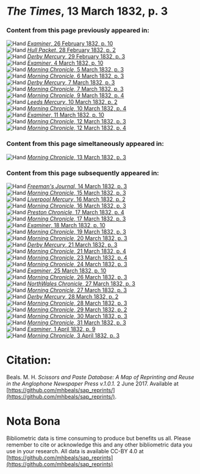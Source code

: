 # *The Times*, 13 March 1832, p. 3  
  
### Content from this page previously appeared in:  
![Hand](http://scissorsandpaste.net/wp-content/uploads/2017/06/smallhandpointer.png) [*Examiner*, 26 February 1832, p. 10](https://mhbeals.github.io/sap_html/Examiner/Examiner-26-February-1832-p-10)  
![Hand](http://scissorsandpaste.net/wp-content/uploads/2017/06/smallhandpointer.png) [*Hull Packet*, 28 February 1832, p. 2](https://mhbeals.github.io/sap_html/Hull-Packet/Hull-Packet-28-February-1832-p-2)  
![Hand](http://scissorsandpaste.net/wp-content/uploads/2017/06/smallhandpointer.png) [*Derby Mercury*, 29 February 1832, p. 3](https://mhbeals.github.io/sap_html/Derby-Mercury/Derby-Mercury-29-February-1832-p-3)  
![Hand](http://scissorsandpaste.net/wp-content/uploads/2017/06/smallhandpointer.png) [*Examiner*, 4 March 1832, p. 10](https://mhbeals.github.io/sap_html/Examiner/Examiner-4-March-1832-p-10)  
![Hand](http://scissorsandpaste.net/wp-content/uploads/2017/06/smallhandpointer.png) [*Morning Chronicle*, 5 March 1832, p. 3](https://mhbeals.github.io/sap_html/Morning-Chronicle/Morning-Chronicle-5-March-1832-p-3)  
![Hand](http://scissorsandpaste.net/wp-content/uploads/2017/06/smallhandpointer.png) [*Morning Chronicle*, 6 March 1832, p. 3](https://mhbeals.github.io/sap_html/Morning-Chronicle/Morning-Chronicle-6-March-1832-p-3)  
![Hand](http://scissorsandpaste.net/wp-content/uploads/2017/06/smallhandpointer.png) [*Derby Mercury*, 7 March 1832, p. 3](https://mhbeals.github.io/sap_html/Derby-Mercury/Derby-Mercury-7-March-1832-p-3)  
![Hand](http://scissorsandpaste.net/wp-content/uploads/2017/06/smallhandpointer.png) [*Morning Chronicle*, 7 March 1832, p. 3](https://mhbeals.github.io/sap_html/Morning-Chronicle/Morning-Chronicle-7-March-1832-p-3)  
![Hand](http://scissorsandpaste.net/wp-content/uploads/2017/06/smallhandpointer.png) [*Morning Chronicle*, 9 March 1832, p. 4](https://mhbeals.github.io/sap_html/Morning-Chronicle/Morning-Chronicle-9-March-1832-p-4)  
![Hand](http://scissorsandpaste.net/wp-content/uploads/2017/06/smallhandpointer.png) [*Leeds Mercury*, 10 March 1832, p. 2](https://mhbeals.github.io/sap_html/Leeds-Mercury/Leeds-Mercury-10-March-1832-p-2)  
![Hand](http://scissorsandpaste.net/wp-content/uploads/2017/06/smallhandpointer.png) [*Morning Chronicle*, 10 March 1832, p. 4](https://mhbeals.github.io/sap_html/Morning-Chronicle/Morning-Chronicle-10-March-1832-p-4)  
![Hand](http://scissorsandpaste.net/wp-content/uploads/2017/06/smallhandpointer.png) [*Examiner*, 11 March 1832, p. 10](https://mhbeals.github.io/sap_html/Examiner/Examiner-11-March-1832-p-10)  
![Hand](http://scissorsandpaste.net/wp-content/uploads/2017/06/smallhandpointer.png) [*Morning Chronicle*, 12 March 1832, p. 3](https://mhbeals.github.io/sap_html/Morning-Chronicle/Morning-Chronicle-12-March-1832-p-3)  
![Hand](http://scissorsandpaste.net/wp-content/uploads/2017/06/smallhandpointer.png) [*Morning Chronicle*, 12 March 1832, p. 4](https://mhbeals.github.io/sap_html/Morning-Chronicle/Morning-Chronicle-12-March-1832-p-4)  
  
### Content from this page simeltaneously appeared in:  
![Hand](http://scissorsandpaste.net/wp-content/uploads/2017/06/smallhandpointer.png) [*Morning Chronicle*, 13 March 1832, p. 3](https://mhbeals.github.io/sap_html/Morning-Chronicle/Morning-Chronicle-13-March-1832-p-3)  
  
### Content from this page subsequently appeared in:  
![Hand](http://scissorsandpaste.net/wp-content/uploads/2017/06/smallhandpointer.png) [*Freeman's Journal*, 14 March 1832, p. 3](https://mhbeals.github.io/sap_html/Freeman's-Journal/Freeman's-Journal-14-March-1832-p-3)  
![Hand](http://scissorsandpaste.net/wp-content/uploads/2017/06/smallhandpointer.png) [*Morning Chronicle*, 15 March 1832, p. 3](https://mhbeals.github.io/sap_html/Morning-Chronicle/Morning-Chronicle-15-March-1832-p-3)  
![Hand](http://scissorsandpaste.net/wp-content/uploads/2017/06/smallhandpointer.png) [*Liverpool Mercury*, 16 March 1832, p. 2](https://mhbeals.github.io/sap_html/Liverpool-Mercury/Liverpool-Mercury-16-March-1832-p-2)  
![Hand](http://scissorsandpaste.net/wp-content/uploads/2017/06/smallhandpointer.png) [*Morning Chronicle*, 16 March 1832, p. 3](https://mhbeals.github.io/sap_html/Morning-Chronicle/Morning-Chronicle-16-March-1832-p-3)  
![Hand](http://scissorsandpaste.net/wp-content/uploads/2017/06/smallhandpointer.png) [*Preston Chronicle*, 17 March 1832, p. 4](https://mhbeals.github.io/sap_html/Preston-Chronicle/Preston-Chronicle-17-March-1832-p-4)  
![Hand](http://scissorsandpaste.net/wp-content/uploads/2017/06/smallhandpointer.png) [*Morning Chronicle*, 17 March 1832, p. 3](https://mhbeals.github.io/sap_html/Morning-Chronicle/Morning-Chronicle-17-March-1832-p-3)  
![Hand](http://scissorsandpaste.net/wp-content/uploads/2017/06/smallhandpointer.png) [*Examiner*, 18 March 1832, p. 10](https://mhbeals.github.io/sap_html/Examiner/Examiner-18-March-1832-p-10)  
![Hand](http://scissorsandpaste.net/wp-content/uploads/2017/06/smallhandpointer.png) [*Morning Chronicle*, 19 March 1832, p. 3](https://mhbeals.github.io/sap_html/Morning-Chronicle/Morning-Chronicle-19-March-1832-p-3)  
![Hand](http://scissorsandpaste.net/wp-content/uploads/2017/06/smallhandpointer.png) [*Morning Chronicle*, 20 March 1832, p. 3](https://mhbeals.github.io/sap_html/Morning-Chronicle/Morning-Chronicle-20-March-1832-p-3)  
![Hand](http://scissorsandpaste.net/wp-content/uploads/2017/06/smallhandpointer.png) [*Derby Mercury*, 21 March 1832, p. 3](https://mhbeals.github.io/sap_html/Derby-Mercury/Derby-Mercury-21-March-1832-p-3)  
![Hand](http://scissorsandpaste.net/wp-content/uploads/2017/06/smallhandpointer.png) [*Morning Chronicle*, 21 March 1832, p. 4](https://mhbeals.github.io/sap_html/Morning-Chronicle/Morning-Chronicle-21-March-1832-p-4)  
![Hand](http://scissorsandpaste.net/wp-content/uploads/2017/06/smallhandpointer.png) [*Morning Chronicle*, 23 March 1832, p. 4](https://mhbeals.github.io/sap_html/Morning-Chronicle/Morning-Chronicle-23-March-1832-p-4)  
![Hand](http://scissorsandpaste.net/wp-content/uploads/2017/06/smallhandpointer.png) [*Morning Chronicle*, 24 March 1832, p. 3](https://mhbeals.github.io/sap_html/Morning-Chronicle/Morning-Chronicle-24-March-1832-p-3)  
![Hand](http://scissorsandpaste.net/wp-content/uploads/2017/06/smallhandpointer.png) [*Examiner*, 25 March 1832, p. 10](https://mhbeals.github.io/sap_html/Examiner/Examiner-25-March-1832-p-10)  
![Hand](http://scissorsandpaste.net/wp-content/uploads/2017/06/smallhandpointer.png) [*Morning Chronicle*, 26 March 1832, p. 3](https://mhbeals.github.io/sap_html/Morning-Chronicle/Morning-Chronicle-26-March-1832-p-3)  
![Hand](http://scissorsandpaste.net/wp-content/uploads/2017/06/smallhandpointer.png) [*NorthWales Chronicle*, 27 March 1832, p. 3](https://mhbeals.github.io/sap_html/NorthWales-Chronicle/NorthWales-Chronicle-27-March-1832-p-3)  
![Hand](http://scissorsandpaste.net/wp-content/uploads/2017/06/smallhandpointer.png) [*Morning Chronicle*, 27 March 1832, p. 3](https://mhbeals.github.io/sap_html/Morning-Chronicle/Morning-Chronicle-27-March-1832-p-3)  
![Hand](http://scissorsandpaste.net/wp-content/uploads/2017/06/smallhandpointer.png) [*Derby Mercury*, 28 March 1832, p. 2](https://mhbeals.github.io/sap_html/Derby-Mercury/Derby-Mercury-28-March-1832-p-2)  
![Hand](http://scissorsandpaste.net/wp-content/uploads/2017/06/smallhandpointer.png) [*Morning Chronicle*, 28 March 1832, p. 3](https://mhbeals.github.io/sap_html/Morning-Chronicle/Morning-Chronicle-28-March-1832-p-3)  
![Hand](http://scissorsandpaste.net/wp-content/uploads/2017/06/smallhandpointer.png) [*Morning Chronicle*, 29 March 1832, p. 2](https://mhbeals.github.io/sap_html/Morning-Chronicle/Morning-Chronicle-29-March-1832-p-2)  
![Hand](http://scissorsandpaste.net/wp-content/uploads/2017/06/smallhandpointer.png) [*Morning Chronicle*, 30 March 1832, p. 3](https://mhbeals.github.io/sap_html/Morning-Chronicle/Morning-Chronicle-30-March-1832-p-3)  
![Hand](http://scissorsandpaste.net/wp-content/uploads/2017/06/smallhandpointer.png) [*Morning Chronicle*, 31 March 1832, p. 3](https://mhbeals.github.io/sap_html/Morning-Chronicle/Morning-Chronicle-31-March-1832-p-3)  
![Hand](http://scissorsandpaste.net/wp-content/uploads/2017/06/smallhandpointer.png) [*Examiner*, 1 April 1832, p. 9](https://mhbeals.github.io/sap_html/Examiner/Examiner-1-April-1832-p-9)  
![Hand](http://scissorsandpaste.net/wp-content/uploads/2017/06/smallhandpointer.png) [*Morning Chronicle*, 3 April 1832, p. 3](https://mhbeals.github.io/sap_html/Morning-Chronicle/Morning-Chronicle-3-April-1832-p-3)  


# Citation: 

Beals. M. H. *Scissors and Paste Database: A Map of Reprinting and Reuse in the Anglophone Newspaper Press v.1.0.1.* 2 June 2017. Available at [https://github.com/mhbeals/sap_reprints/](https://github.com/mhbeals/sap_reprints/). 

# Nota Bona

Bibliometric data is time consuming to produce but benefits us all. Please remember to cite or acknowledge this and any other bibliometric data you use in your research. All data is available CC-BY 4.0 at [https://github.com/mhbeals/sap_reprints](https://github.com/mhbeals/sap_reprints)